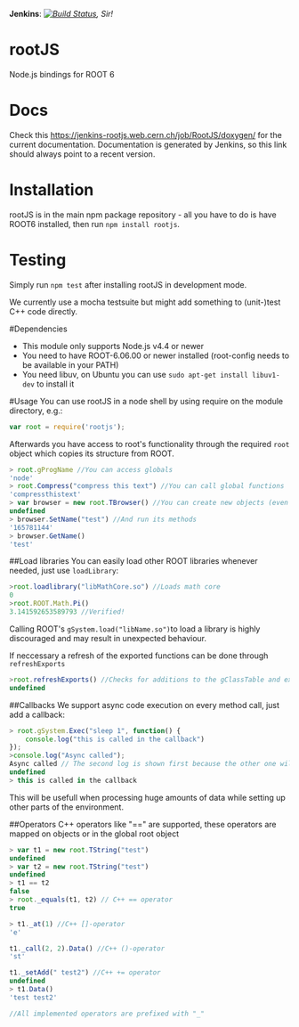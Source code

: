 **Jenkins**: *[![Build Status](https://jenkins-rootjs.web.cern.ch/job/RootJS/badge/icon)](https://jenkins-rootjs.web.cern.ch/job/RootJS/), Sir!*
# rootJS
Node.js bindings for ROOT 6
# Docs
Check this https://jenkins-rootjs.web.cern.ch/job/RootJS/doxygen/ for the current documentation.
Documentation is generated by Jenkins, so this link should always point to a recent version.
# Installation
rootJS is in the main npm package repository - all you have to do is have ROOT6 installed, then run `npm install rootjs`.
# Testing
Simply run `npm test` after installing rootJS in development mode.

We currently use a mocha testsuite but might add something to (unit-)test C++ code directly.

#Dependencies
* This module only supports Node.js v4.4 or newer
* You need to have ROOT-6.06.00 or newer installed (root-config needs to be available in your PATH)
* You need libuv, on Ubuntu you can use `sudo apt-get install libuv1-dev` to install it

#Usage
You can use rootJS in a node shell by using require on the module directory, e.g.:
```javascript
var root = require('rootjs');
```

Afterwards you have access to root's functionality through the required `root` object which copies its structure from ROOT.

```javascript
> root.gProgName //You can access globals
'node'
> root.Compress("compress this text") //You can call global functions
'compressthistext'
> var browser = new root.TBrowser() //You can create new objects (even GUI elements)
undefined
> browser.SetName("test") //And run its methods
'165781144'
> browser.GetName()
'test'
```

##Load libraries
You can easily load other ROOT libraries whenever needed, just use `loadLibrary`:
```javascript
>root.loadlibrary("libMathCore.so") //Loads math core
0
>root.ROOT.Math.Pi()
3.141592653589793 //Verified!
```
Calling ROOT's `gSystem.load("libName.so")`to load a library is highly discouraged and may result in unexpected behaviour.

If neccessary a refresh of the exported functions can be done through `refreshExports` 
```javascript
>root.refreshExports() //Checks for additions to the gClassTable and exposes them
undefined
```
##Callbacks
We support async code execution on every method call, just add a callback:
```javascript
> root.gSystem.Exec("sleep 1", function() {
	console.log("this is called in the callback")
});
>console.log("Async called");
Async called // The second log is shown first because the other one will be called after "sleep 1"
undefined
> this is called in the callback
```
This will be usefull when processing huge amounts of data while setting up other parts of the environment.

##Operators
C++ operators like "==" are supported, these operators are mapped on objects or in the global root object
```javascript
> var t1 = new root.TString("test")
undefined
> var t2 = new root.TString("test")
undefined
> t1 == t2
false
> root._equals(t1, t2) // C++ == operator
true

> t1._at(1) //C++ []-operator
'e'

t1._call(2, 2).Data() //C++ ()-operator
'st'

t1._setAdd(" test2") //C++ += operator
undefined
> t1.Data()
'test test2'

//All implemented operators are prefixed with "_"
